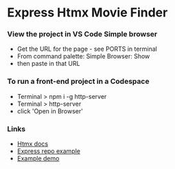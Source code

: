 # Express Htmx Movie Finder

### View the project in VS Code Simple browser
- Get the URL for the page - see PORTS in terminal
- From command palette: Simple Browser: Show
- then paste in that URL

### To run a front-end project in a Codespace
- Terminal > npm i -g http-server 
- Terminal > http-server
- click 'Open in Browser'

### Links
- [Htmx docs](https://htmx.org/docs)
- [Express repo example](https://github.com/github/codespaces-express/tree/main)
- [Example demo](https://letsusetech.com/the-awesome-things-you-can-do-with-htmx)
